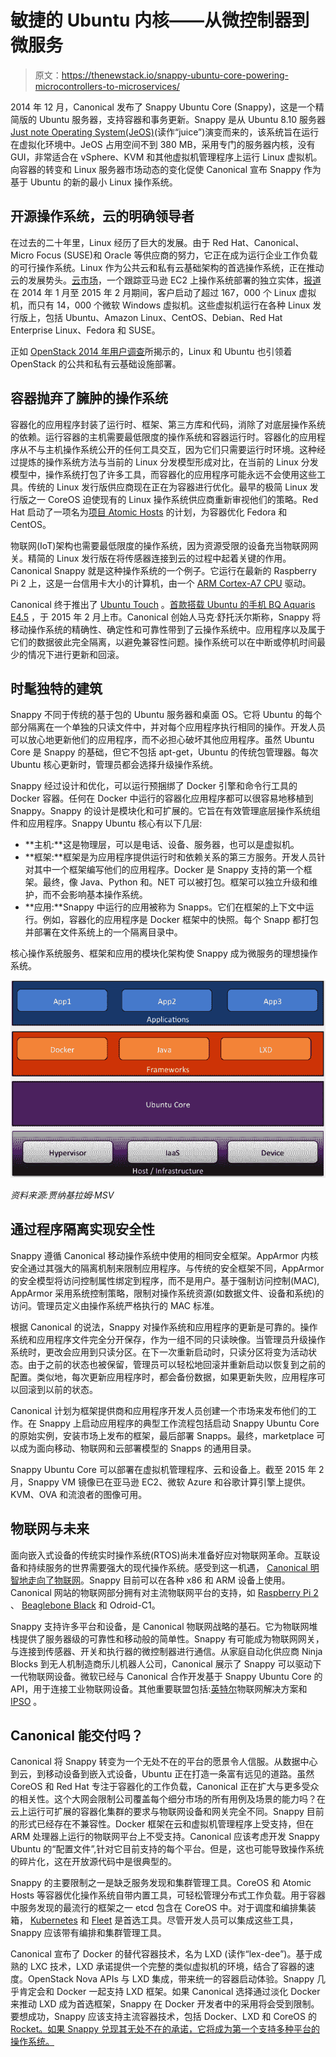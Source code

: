 # 敏捷的 Ubuntu 内核——从微控制器到微服务

> 原文：<https://thenewstack.io/snappy-ubuntu-core-powering-microcontrollers-to-microservices/>

2014 年 12 月，Canonical 发布了 Snappy Ubuntu Core (Snappy)，这是一个精简版的 Ubuntu 服务器，支持容器和事务更新。Snappy 是从 Ubuntu 8.10 服务器[Just note Operating System(JeOS)](https://www.suse.com/products/susestudio/features/jeos.html)(读作“juice”)演变而来的，该系统旨在运行在虚拟化环境中。JeOS 占用空间不到 380 MB，采用专门的服务器内核，没有 GUI，非常适合在 vSphere、KVM 和其他虚拟机管理程序上运行 Linux 虚拟机。向容器的转变和 Linux 服务器市场动态的变化促使 Canonical 宣布 Snappy 作为基于 Ubuntu 的新的最小 Linux 操作系统。

## 开源操作系统，云的明确领导者

在过去的二十年里，Linux 经历了巨大的发展。由于 Red Hat、Canonical、Micro Focus (SUSE)和 Oracle 等供应商的努力，它正在成为运行企业工作负载的可行操作系统。Linux 作为公共云和私有云基础架构的首选操作系统，正在推动云的发展势头。[云市场](http://thecloudmarket.com/about.html)，一个跟踪亚马逊 EC2 上操作系统部署的独立实体，[报道](http://thecloudmarket.com/stats#/by_platform_definition)在 2014 年 1 月至 2015 年 2 月期间，客户启动了超过 167，000 个 Linux 虚拟机，而只有 14，000 个微软 Windows 虚拟机。这些虚拟机运行在各种 Linux 发行版上，包括 Ubuntu、Amazon Linux、CentOS、Debian、Red Hat Enterprise Linux、Fedora 和 SUSE。

正如 [OpenStack 2014 年用户调查](http://superuser.openstack.org/articles/openstack-user-survey-insights-november-2014)所揭示的，Linux 和 Ubuntu 也引领着 OpenStack 的公共和私有云基础设施部署。

## 容器抛弃了臃肿的操作系统

容器化的应用程序封装了运行时、框架、第三方库和代码，消除了对底层操作系统的依赖。运行容器的主机需要最低限度的操作系统和容器运行时。容器化的应用程序从不与主机操作系统公开的任何工具交互，因为它们只需要运行时环境。这种经过提炼的操作系统方法与当前的 Linux 分发模型形成对比，在当前的 Linux 分发模型中，操作系统打包了许多工具，而容器化的应用程序可能永远不会使用这些工具。传统的 Linux 发行版供应商现在正在为容器进行优化。最早的极简 Linux 发行版之一 CoreOS 迫使现有的 Linux 操作系统供应商重新审视他们的策略。Red Hat 启动了一项名为[项目 Atomic Hosts](http://www.projectatomic.io/) 的计划，为容器优化 Fedora 和 CentOS。

物联网(IoT)架构也需要最低限度的操作系统，因为资源受限的设备充当物联网网关。精简的 Linux 发行版在将传感器连接到云的过程中起着关键的作用。Canonical Snappy 就是这种操作系统的一个例子。它运行在最新的 Raspberry Pi 2 上，这是一台信用卡大小的计算机，由一个 [ARM Cortex-A7 CPU](http://www.arm.com/products/processors/cortex-a/cortex-a7.php) 驱动。

Canonical 终于推出了 [Ubuntu Touch](https://gigaom.com/2015/02/06/the-ubuntu-phone-is-about-to-go-on-sale-but-curb-your-enthusiasm/) 。[首款搭载 Ubuntu 的手机 BQ Aquaris E4.5](http://www.bq.com/gb/products/aquaris-e4-5.html) ，于 2015 年 2 月上市。Canonical 创始人马克·舒托沃尔斯称，Snappy 将移动操作系统的精确性、确定性和可靠性带到了云操作系统中。应用程序以及属于它们的数据彼此完全隔离，以避免兼容性问题。操作系统可以在中断或停机时间最少的情况下进行更新和回滚。

## 时髦独特的建筑

Snappy 不同于传统的基于包的 Ubuntu 服务器和桌面 OS。它将 Ubuntu 的每个部分隔离在一个单独的只读文件中，并对每个应用程序执行相同的操作。开发人员可以放心地更新他们的应用程序，而不必担心破坏其他应用程序。虽然 Ubuntu Core 是 Snappy 的基础，但它不包括 apt-get，Ubuntu 的传统包管理器。每次 Ubuntu 核心更新时，管理员都会选择升级操作系统。

Snappy 经过设计和优化，可以运行预捆绑了 Docker 引擎和命令行工具的 Docker 容器。任何在 Docker 中运行的容器化应用程序都可以很容易地移植到 Snappy。Snappy 的设计是模块化和可扩展的。它旨在有效管理底层操作系统组件和应用程序。Snappy Ubuntu 核心有以下几层:

*   **主机:**这是物理层，可以是电话、设备、服务器，也可以是虚拟机。
*   **框架:**框架是为应用程序提供运行时和依赖关系的第三方服务。开发人员针对其中一个框架编写他们的应用程序。Docker 是 Snappy 支持的第一个框架。最终，像 Java、Python 和。NET 可以被打包。框架可以独立升级和维护，而不会影响基本操作系统。
*   **应用:**Snappy 中运行的应用被称为 Snapps。它们在框架的上下文中运行。例如，容器化的应用程序是 Docker 框架中的快照。每个 Snapp 都打包并部署在文件系统上的一个隔离目录中。

核心操作系统服务、框架和应用的模块化架构使 Snappy 成为微服务的理想操作系统。

![Snappy Ubuntu Core Architecture](img/552bd24daa31af940ec9d4fe75f83155.png)

*资料来源:贾纳基拉姆·MSV*

## 通过程序隔离实现安全性

Snappy 遵循 Canonical 移动操作系统中使用的相同安全框架。AppArmor 内核安全通过其强大的隔离机制来限制应用程序。与传统的安全框架不同，AppArmor 的安全模型将访问控制属性绑定到程序，而不是用户。基于强制访问控制(MAC), AppArmor 采用系统控制策略，限制对操作系统资源(如数据文件、设备和系统)的访问。管理员定义由操作系统严格执行的 MAC 标准。

根据 Canonical 的说法，Snappy 对操作系统和应用程序的更新是可靠的。操作系统和应用程序文件完全分开保存，作为一组不同的只读映像。当管理员升级操作系统时，更改会应用到只读分区。在下一次重新启动时，只读分区将变为活动状态。由于之前的状态也被保留，管理员可以轻松地回滚并重新启动以恢复到之前的配置。类似地，每次更新应用程序时，都会备份数据，如果更新失败，应用程序可以回滚到以前的状态。

Canonical 计划为框架提供商和应用程序开发人员创建一个市场来发布他们的工作。在 Snappy 上启动应用程序的典型工作流程包括启动 Snappy Ubuntu Core 的原始实例，安装市场上发布的框架，最后部署 Snapps。最终，marketplace 可以成为面向移动、物联网和云部署模型的 Snapps 的通用目录。

Snappy Ubuntu Core 可以部署在虚拟机管理程序、云和设备上。截至 2015 年 2 月，Snappy VM 镜像已在亚马逊 EC2、微软 Azure 和谷歌计算引擎上提供。KVM、OVA 和流浪者的图像可用。

## 物联网与未来

面向嵌入式设备的传统实时操作系统(RTOS)尚未准备好应对物联网革命。互联设备和持续服务的世界需要强大的现代操作系统。感受到这一机遇， [Canonical 明智地走向了物联网](https://gigaom.com/2015/01/20/robots-embrace-ubuntu-as-it-invades-the-internet-of-things/)。Snappy 目前可以在各种 x86 和 ARM 设备上使用。Canonical 网站的物联网部分拥有对主流物联网平台的支持，如 [Raspberry Pi 2](http://www.raspberrypi.org/products/raspberry-pi-2-model-b/) 、 [Beaglebone Black](http://beagleboard.org/BLACK) 和 Odroid-C1。

Snappy 支持许多平台和设备，是 Canonical 物联网战略的基石。它为物联网堆栈提供了服务器级的可靠性和移动般的简单性。Snappy 有可能成为物联网网关，与连接到传感器、开关和执行器的微控制器进行通信。从家庭自动化供应商 Ninja Blocks 到无人机制造商乐儿机器人公司，Canonical 展示了 Snappy 可以驱动下一代物联网设备。微软已经与 Canonical 合作开发基于 Snappy Ubuntu Core 的 API，用于连接工业物联网设备。其他重要联盟包括:[英特尔](http://www.intel.com/content/www/us/en/cloud-computing/cloud-computing-cloud-builders-canonical-reference-architecture-video.html)物联网解决方案和 [IPSO](http://www.ipso-alliance.org/) 。

## Canonical 能交付吗？

Canonical 将 Snappy 转变为一个无处不在的平台的愿景令人信服。从数据中心到云，到移动设备到嵌入式设备，Ubuntu 正在打造一条富有远见的道路。虽然 CoreOS 和 Red Hat 专注于容器化的工作负载，Canonical 正在扩大与更多受众的相关性。这个大网会限制公司覆盖每个细分市场的所有用例及场景的能力吗？在云上运行可扩展的容器化集群的要求与物联网设备和网关完全不同。Snappy 目前的形式已经存在不兼容性。Docker 框架在云和虚拟机管理程序上受支持，但在 ARM 处理器上运行的物联网平台上不受支持。Canonical 应该考虑开发 Snappy Ubuntu 的“配置文件”,针对它目前支持的每个平台。但是，这也可能导致操作系统的碎片化，这在开放源代码中是很典型的。

Snappy 的主要限制之一是缺乏服务发现和集群管理工具。CoreOS 和 Atomic Hosts 等容器优化操作系统自带内置工具，可轻松管理分布式工作负载。用于容器中服务发现的最流行的框架之一 etcd 包含在 CoreOS 中。对于调度和编排集装箱， [Kubernetes](http://kubernetes.io/) 和 [Fleet](https://github.com/coreos/fleet) 是首选工具。尽管开发人员可以集成这些工具，Snappy 应该带有编排和集群管理工具。

Canonical 宣布了 Docker 的替代容器技术，名为 LXD (读作“lex-dee”)。基于成熟的 LXC 技术，LXD 承诺提供一个完整的类似虚拟机的环境，结合了容器的速度。OpenStack Nova APIs 与 LXD 集成，带来统一的容器启动体验。Snappy 几乎肯定会和 Docker 一起支持 LXD 框架。如果 Canonical 选择通过淡化 Docker 来推动 LXD 成为首选框架，Snappy 在 Docker 开发者中的采用将会受到限制。要想成功，Snappy 应该支持主流容器技术，包括 Docker、LXD 和 CoreOS 的 [Rocket。如果 Snappy 兑现其无处不在的承诺，它将成为第一个支持多种平台的操作系统。](https://coreos.com/blog/rocket/)

<svg xmlns:xlink="http://www.w3.org/1999/xlink" viewBox="0 0 68 31" version="1.1"><title>Group</title> <desc>Created with Sketch.</desc></svg>